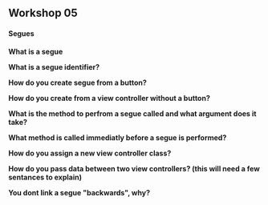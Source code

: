## Workshop 05

#### Segues

**What is a segue**

**What is a segue identifier?**

**How do you create segue from a button?**

**How do you create from a view controller without a button?**

**What is the method to perfrom a segue called and what argument does it take?**

**What method is called immediatly before a segue is performed?**

**How do you assign a new view controller class?**

**How do you pass data between two view controllers? (this will need a few sentances to explain)**

**You dont link a segue "backwards", why?**








